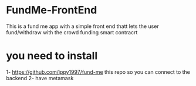 # FundMe-FrontEnd
This is a fund me app with a simple front end thatt lets the user fund/withdraw with the crowd funding smart contracrt

# you need to install 
1- https://github.com/ippy1997/fund-me this repo so you can connect to the backend
2- have metamask 

